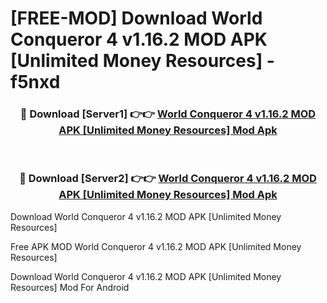 # [FREE-MOD] Download World Conqueror 4 v1.16.2 MOD APK [Unlimited Money Resources] - f5nxd


<div align="center">
<h3>🔴 Download [Server1] 👉👉 <a href="https://apk-comot.site?title=World_Conqueror_4_v1.16.2_MOD_APK_[Unlimited_Money_Resources]">World Conqueror 4 v1.16.2 MOD APK [Unlimited Money Resources] Mod Apk</a></h3><br>

<h3>🔴 Download [Server2] 👉👉 <a href="https://apk-comot.site?title=World_Conqueror_4_v1.16.2_MOD_APK_[Unlimited_Money_Resources]">World Conqueror 4 v1.16.2 MOD APK [Unlimited Money Resources] Mod Apk</a></h3>
</div>



Download World Conqueror 4 v1.16.2 MOD APK [Unlimited Money Resources] 

Free APK MOD World Conqueror 4 v1.16.2 MOD APK [Unlimited Money Resources] 

Download World Conqueror 4 v1.16.2 MOD APK [Unlimited Money Resources] Mod For Android
